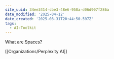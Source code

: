 ```yaml
---
site_uuid: 34ee3414-cbe3-48e6-958a-d06d907f286a
date_modified: '2025-04-12'
date_created: '2025-03-31T20:44:50.507Z'
tags:
  - AI-Toolkit
---
```





























































[What are Spaces?](https://www.perplexity.ai/hub/faq/what-are-spaces)

[[Organizations/Perplexity AI]]




